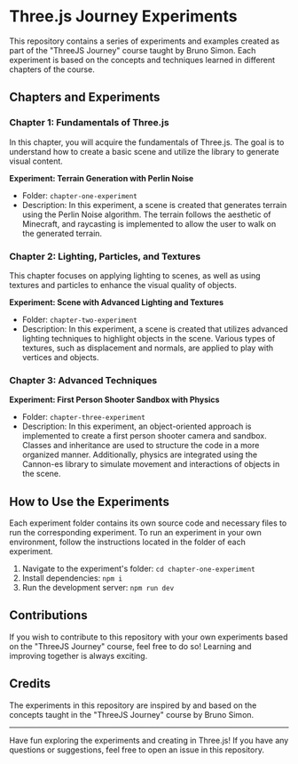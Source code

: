 # Three.js Journey Experiments

This repository contains a series of experiments and examples created as part of the "ThreeJS Journey" course taught by Bruno Simon. Each experiment is based on the concepts and techniques learned in different chapters of the course.

## Chapters and Experiments

### Chapter 1: Fundamentals of Three.js

In this chapter, you will acquire the fundamentals of Three.js. The goal is to understand how to create a basic scene and utilize the library to generate visual content.

**Experiment: Terrain Generation with Perlin Noise**
- Folder: `chapter-one-experiment`
- Description: In this experiment, a scene is created that generates terrain using the Perlin Noise algorithm. The terrain follows the aesthetic of Minecraft, and raycasting is implemented to allow the user to walk on the generated terrain.

### Chapter 2: Lighting, Particles, and Textures

This chapter focuses on applying lighting to scenes, as well as using textures and particles to enhance the visual quality of objects.

**Experiment: Scene with Advanced Lighting and Textures**
- Folder: `chapter-two-experiment`
- Description: In this experiment, a scene is created that utilizes advanced lighting techniques to highlight objects in the scene. Various types of textures, such as displacement and normals, are applied to play with vertices and objects.

### Chapter 3: Advanced Techniques


**Experiment: First Person Shooter Sandbox with Physics**
- Folder: `chapter-three-experiment`
- Description: In this experiment, an object-oriented approach is implemented to create a first person shooter camera and sandbox. Classes and inheritance are used to structure the code in a more organized manner. Additionally, physics are integrated using the Cannon-es library to simulate movement and interactions of objects in the scene.

## How to Use the Experiments

Each experiment folder contains its own source code and necessary files to run the corresponding experiment. To run an experiment in your own environment, follow the instructions located in the folder of each experiment.

1. Navigate to the experiment's folder: `cd chapter-one-experiment`
2. Install dependencies: `npm i`
3. Run the development server: `npm run dev`

## Contributions

If you wish to contribute to this repository with your own experiments based on the "ThreeJS Journey" course, feel free to do so! Learning and improving together is always exciting.

## Credits

The experiments in this repository are inspired by and based on the concepts taught in the "ThreeJS Journey" course by Bruno Simon.

---

Have fun exploring the experiments and creating in Three.js! If you have any questions or suggestions, feel free to open an issue in this repository.
